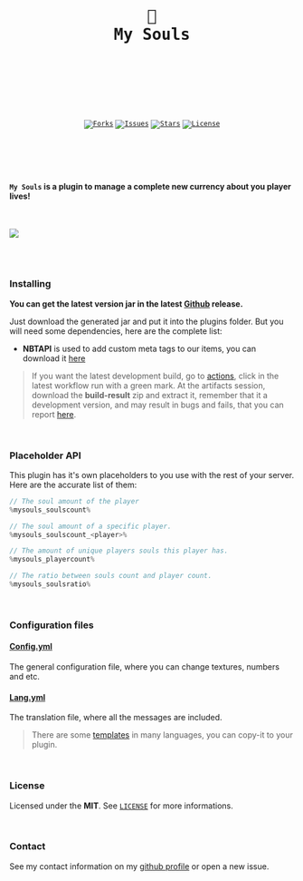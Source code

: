 <br />
<div align="center">
  <pre>
  <br />
  <h1>👻
My Souls</h1>
  <br />
  </pre>
  <br />
  <br />
  <code
    ><a href="https://github.com/ArthurFiorette/mysouls/network/members"
      ><img
        src="https://img.shields.io/github/forks/ArthurFiorette/mysouls?logo=github&label=Forks"
        target="_blank"
        alt="Forks" /></a
  ></code>
  <code
    ><a href="https://github.com/ArthurFiorette/mysouls/issues"
      ><img
        src="https://img.shields.io/github/issues/ArthurFiorette/mysouls?logo=github&label=Issues"
        target="_blank"
        alt="Issues" /></a
  ></code>
  <code
    ><a href="https://github.com/ArthurFiorette/mysouls/stargazers"
      ><img
        src="https://img.shields.io/github/stars/ArthurFiorette/mysouls?logo=github&label=Stars"
        target="_blank"
        alt="Stars" /></a
  ></code>
  <code
    ><a href="https://github.com/ArthurFiorette/mysouls/blob/main/LICENSE"
      ><img
        src="https://img.shields.io/github/license/ArthurFiorette/mysouls?logo=githu&label=License"
        target="_blank"
        alt="License" /></a
  ></code>
</div>

#

<br />
<br />

#### `My Souls` is a plugin to manage a complete new currency about you player lives!

<br />
<!-- TODO: Get some screenshots -->
<pre><img src="https://wallpapercave.com/wp/wp7672085.jpg" /></pre>

<br />
<br />

### Installing

**You can get the latest version jar in the latest [Github](https://github.com/ArthurFiorette/mysouls/releases) release.**

Just download the generated jar and put it into the plugins folder. But you will need some dependencies, here are the complete list:

- **NBTAPI** is used to add custom meta tags to our items, you can download it [here](https://www.spigotmc.org/resources/7939/)

> If you want the latest development build, go to [actions](https://github.com/ArthurFiorette/mysouls/actions/workflows/maven.yml?query=branch%3Amain),
> click in the latest workflow run with a green mark. At the artifacts session, download the **build-result** zip and extract it, remember that it a development version, and may result in bugs and fails, that you can report [here](https://github.com/ArthurFiorette/mysouls/issues).

<br />

### Placeholder API

This plugin has it's own placeholders to you use with the rest of your server. Here are the accurate list of them:

 <!-- I used java because it has a nice color scheme :) -->

```java
// The soul amount of the player
%mysouls_soulscount%
```

```java
// The soul amount of a specific player.
%mysouls_soulscount_<player>%
```

```java
// The amount of unique players souls this player has.
%mysouls_playercount%
```

```java
// The ratio between souls count and player count.
%mysouls_soulsratio%
```

<br />

### Configuration files

#### [Config.yml](/src/main/resources/config.yml)

The general configuration file, where you can change textures, numbers and etc.

#### [Lang.yml](/src/main/resources/lang.yml)

The translation file, where all the messages are included.

> There are some [templates](/resources/lang-templates/) in many languages, you can copy-it to your plugin.

<br />

### License

Licensed under the **MIT**. See [`LICENSE`](LICENSE) for more informations.

<br />

### Contact

See my contact information on my [github profile](https://github.com/ArthurFiorette) or open a new issue.

<br />
